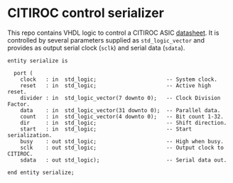 # CITIROC control serializer

This repo contains VHDL logic to control a CITIROC ASIC
[datasheet](http://gauss.bu.edu/svn/emphatic-doco/Docs/CITIROC1A%20-%20Datasheet%20V2.5.pdf).
It is controlled by several parameters supplied as `std_logic_vector` and provides as
output serial clock (`sclk`) and serial data (`sdata`).

    entity serialize is
    
      port (
        clock   : in  std_logic;                      -- System clock.
        reset   : in  std_logic;                      -- Active high reset.
        divider : in  std_logic_vector(7 downto 0);   -- Clock Division Factor.
        data    : in  std_logic_vector(31 downto 0);  -- Parallel data.
        count   : in  std_logic_vector(4 downto 0);   -- Bit count 1-32.
        dir     : in  std_logic;                      -- Shift direction.
        start   : in  std_logic;                      -- Start serialization.
        busy    : out std_logic;                      -- High when busy.
        sclk    : out std_logic;                      -- Output clock to CITIROC.
        sdata   : out std_logic);                     -- Serial data out.
    
    end entity serialize;

